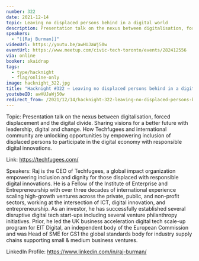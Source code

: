```yaml
---
number: 322
date: 2021-12-14
topic: Leaving no displaced persons behind in a digital world
description: Presentation talk on the nexus between digitalisation, forced displacement and the digital divide. Sharing visions for a better future with leadership, digital and change. How Techfugees and international community are unlocking opportunities by empowering inclusion of displaced persons to participate in the digital economy with responsible digital innovations.
speakers:
  - "[[Raj Burman]]"
videoUrl: https://youtu.be/awHUJaWj50w
eventUrl: https://www.meetup.com/civic-tech-toronto/events/282412556
via: online
booker: skaidrap
tags:
  - type/hacknight
  - flag/online-only
image: hacknight_322.jpg
title: "Hacknight #322 – Leaving no displaced persons behind in a digital world"
youtubeID: awHUJaWj50w
redirect_from: /2021/12/14/hacknight-322-leaving-no-displaced-persons-behind-in-a-digital-world-with-raj-burman/
---
```


Topic:
Presentation talk on the nexus between digitalisation, forced displacement and the digital divide. Sharing visions for a better future with leadership, digital and change. How Techfugees and international community are unlocking opportunities by empowering inclusion of displaced persons to participate in the digital economy with responsible digital innovations.

Link: https://techfugees.com/

Speakers:
Raj is the CEO of Techfugees, a global impact organization empowering inclusion and dignity for those displaced with responsible digital innovations. He is a Fellow of the Institute of Enterprise and Entrepreneurship with over three decades of international experience scaling high-growth ventures across the private, public, and non-profit sectors, working at the intersection of ICT, digital innovation, and entrepreneurship. As an investor, he has successfully established several disruptive digital tech start-ups including several venture philanthropy initiatives. Prior, he led the UK business acceleration digital tech scale-up program for EIT Digital, an independent body of the European Commission and was Head of SME for GS1 the global standards body for industry supply chains supporting small & medium business ventures.

LinkedIn Profile: https://www.linkedin.com/in/raj-burman/
